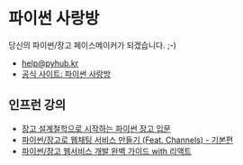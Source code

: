 # 파이썬 사랑방

당신의 파이썬/장고 페이스메이커가 되겠습니다. ;-)

+ help@pyhub.kr
+ [공식 사이트: 파이썬 사랑방](https://pyhub.kr)

## 인프런 강의

+ [장고 설계철학으로 시작하는 파이썬 장고 입문](https://www.inflearn.com/course/%EC%9E%A5%EA%B3%A0-%EC%84%A4%EA%B3%84%EC%B2%A0%ED%95%99-%EC%9E%85%EB%AC%B8?inst=6a0dda6d)
+ [파이썬/장고로 웹채팅 서비스 만들기 (Feat. Channels) - 기본편](https://www.inflearn.com/course/%ED%8C%8C%EC%9D%B4%EC%8D%AC-%EC%9E%A5%EA%B3%A0-%EC%9B%B9%EC%B1%84%ED%8C%85-%EC%B1%84%EB%84%90%EC%8A%A4-%EA%B8%B0%EB%B3%B8?inst=6a0dda6d)
+ [파이썬/장고 웹서비스 개발 완벽 가이드 with 리액트](https://www.inflearn.com/course/%ED%8C%8C%EC%9D%B4%EC%8D%AC-%EC%9E%A5%EA%B3%A0-%EC%9B%B9%EC%84%9C%EB%B9%84%EC%8A%A4?inst=6a0dda6d)
